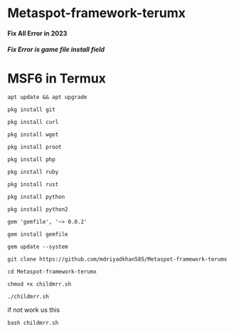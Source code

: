 # Metaspot-framework-terumx

<h4>Fix All Error in 2023</h4>
<h5>Fix Error is game file install field</h5>
<h1>MSF6 in Termux</h1>


```apt update && apt upgrade```


```pkg install git```


```pkg install curl```


```pkg install wget```


```pkg install proot```


```pkg install php```


```pkg install ruby```


```pkg install rust```


```pkg install python```


```pkg install python2```


```gem 'gemfile', '~> 0.0.2'```


```gem install gemfile```


```gem update --system```


```git clone https://github.com/mdriyadkhan585/Metaspot-framework-terumx```


```cd Metaspot-framework-terumx```


```chmod +x childmrr.sh```


```./childmrr.sh```


if not work us this


```bash childmrr.sh```

